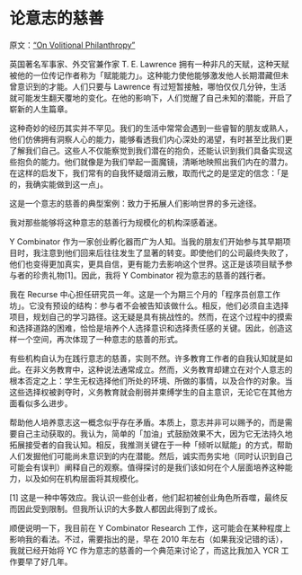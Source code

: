 # 论意志的慈善

原文：[“On Volitional Philanthropy”](https://www.facebook.com/permalink.php?story_fbid=224735391342335&id=100014176268390)

英国著名军事家、外交官兼作家 T. E. Lawrence 拥有一种非凡的天赋，这种天赋被他的一位传记作者称为「赋能能力」。这种能力使他能够激发他人长期潜藏但未曾意识到的才能。人们只要与 Lawrence 有过短暂接触，哪怕仅仅几分钟，生活就可能发生翻天覆地的变化。在他的影响下，人们觉醒了自己未知的潜能，开启了崭新的人生篇章。

这种奇妙的经历其实并不罕见。我们的生活中常常会遇到一些睿智的朋友或熟人，他们仿佛拥有洞察人心的能力，能够看透我们内心深处的渴望，有时甚至比我们更了解我们自己。这些人不仅能察觉到我们潜在的抱负，还能认识到我们具备实现这些抱负的能力。他们就像是为我们举起一面魔镜，清晰地映照出我们内在的潜力。在这样的启发下，我们常有的自我怀疑烟消云散，取而代之的是坚定的信念：「是的，我确实能做到这一点」。

这是一个意志的慈善的典型案例：致力于拓展人们影响世界的多元途径。  

我对那些能够将这种意志的慈善行为规模化的机构深感着迷。  

Y Combinator 作为一家创业孵化器而广为人知。当我的朋友们开始参与其早期项目时，我注意到他们回来后往往发生了显著的转变。即使他们的公司最终失败了，他们也变得更加真实，更具自信，更有能力去影响这个世界。这正是该项目赋予参与者的珍贵礼物[1]。因此，我将 Y Combinator 视为意志的慈善的践行者。

我在 Recurse 中心担任研究员一年。这是一个为期三个月的「程序员创意工作坊」。它没有预设的结构：参与者不会被告知该做什么。相反，他们必须自主选择项目，规划自己的学习路径。这无疑是具有挑战性的。然而，在这个过程中的摸索和选择道路的困难，恰恰是培养个人选择意识和选择责任感的关键。因此，创造这样一个空间，再次体现了一种意志的慈善的形式。

有些机构自认为在践行意志的慈善，实则不然。许多教育工作者的自我认知就是如此。在非义务教育中，这种说法通常成立。然而，义务教育却建立在对个人意志的根本否定之上：学生无权选择他们所处的环境、所做的事情，以及合作的对象。当这些选择权被剥夺时，义务教育就会削弱并束缚学生的自主意识，无论它在其他方面看似多么进步。

帮助他人培养意志这一概念似乎存在矛盾。本质上，意志并非可以赐予的，而是需要自己主动获取的。我认为，简单的「加油」式鼓励效果不大，因为它无法持久地拓展接受者的自我认知。相反，我推测关键在于一种「倾听以赋能」的方式，帮助人们发掘他们可能尚未意识到的内在潜能。然后，诚实而务实地（同时认识到自己可能会有误判）阐释自己的观察。值得探讨的是我们该如何在个人层面培养这种能力，以及如何在机构层面将其规模化。

[1] 这是一种中等效应。我认识一些创业者，他们起初被创业角色所吞噬，最终反而因此受到限制。但我所认识的大多数人都因此得到了成长。

顺便说明一下，我目前在 Y Combinator Research 工作，这可能会在某种程度上影响我的看法。不过，需要指出的是，早在 2010 年左右（如果我没记错的话），我就已经开始将 YC 作为意志的慈善的一个典范来讨论了，而这比我加入 YCR 工作要早了好几年。